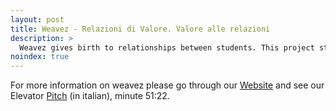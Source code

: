 ```yaml
---
layout: post
title: Weavez - Relazioni di Valore. Valore alle relazioni
description: >
  Weavez gives birth to relationships between students. This project started from the University of Padova. It is an instrument to develop friendship relationships, feeding university experiences.
noindex: true
---
```

For more information on weavez please go through our [Website] and see our Elevator [Pitch] (in italian),  minute 51:22.

[Website]: https://home.weavezapp.it/
[Pitch]: https://www.facebook.com/watch/live/?v=736904416863787&ref=watch_permalink&t=3082